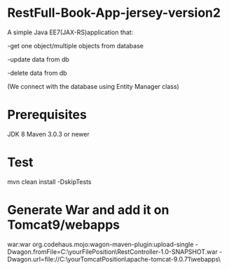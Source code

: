 # RestFull-Book-App-jersey-version2

A simple Java EE7(JAX-RS)application that:

-get one object/multiple objects from database

-update data from db

-delete data from db

(We connect with the database using Entity Manager class)



# Prerequisites
JDK 8
Maven 3.0.3 or newer



# Test
mvn clean install -DskipTests



# Generate War and add it on Tomcat9/webapps
war:war org.codehaus.mojo:wagon-maven-plugin:upload-single -Dwagon.fromFile=C:\yourFilePosition\RestController-1.0-SNAPSHOT.war -Dwagon.url=file://C:\yourTomcatPosition\apache-tomcat-9.0.71\webapps\
